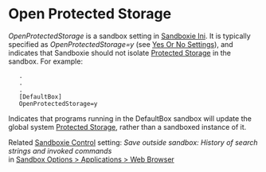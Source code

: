 # Open Protected Storage

_OpenProtectedStorage_ is a sandbox setting in [Sandboxie Ini](SandboxieIni.md). It is typically specified as _OpenProtectedStorage=y_ (see [Yes Or No Settings](YesOrNoSettings.md)), and indicates that Sandboxie should not isolate [Protected Storage](ProtectedStorage.md) in the sandbox. For example:
```
   .
   .
   .
   [DefaultBox]
   OpenProtectedStorage=y
```

Indicates that programs running in the DefaultBox sandbox will update the global system [Protected Storage](ProtectedStorage.md), rather than a sandboxed instance of it.

Related [Sandboxie Control](SP_SBControl.md) setting: _Save outside sandbox: History of search strings and invoked commands_  
in [Sandbox Options > Applications > Web Browser](ApplicationsSettings.md#web-browser)
